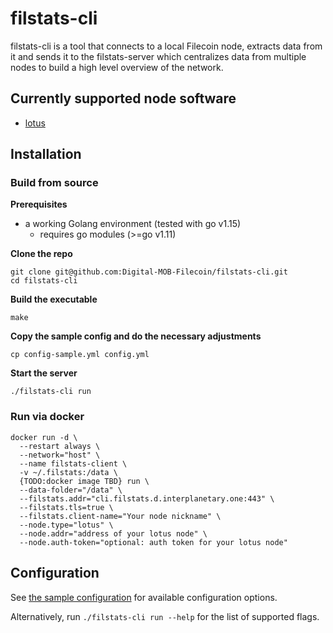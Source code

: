 # filstats-cli

filstats-cli is a tool that connects to a local Filecoin node, extracts data from it and sends it to the filstats-server which centralizes data from multiple nodes to build a high level overview of the network.

## Currently supported node software
- [lotus](https://docs.filecoin.io/get-started/lotus/)

## Installation
### Build from source
**Prerequisites**
- a working Golang environment (tested with go v1.15)
    - requires go modules (>=go v1.11)
    
**Clone the repo**
```shell script
git clone git@github.com:Digital-MOB-Filecoin/filstats-cli.git
cd filstats-cli
```

**Build the executable**
```shell script
make
```

**Copy the sample config and do the necessary adjustments**
```shell script
cp config-sample.yml config.yml
```

**Start the server**
```shell script
./filstats-cli run
```

### Run via docker
```shell script
docker run -d \
  --restart always \
  --network="host" \
  --name filstats-client \
  -v ~/.filstats:/data \
  {TODO:docker image TBD} run \
  --data-folder="/data" \
  --filstats.addr="cli.filstats.d.interplanetary.one:443" \
  --filstats.tls=true \
  --filstats.client-name="Your node nickname" \
  --node.type="lotus" \
  --node.addr="address of your lotus node" \
  --node.auth-token="optional: auth token for your lotus node"
```
 
 ## Configuration
 See [the sample configuration](./config-sample.yml) for available configuration options.
 
 Alternatively, run `./filstats-cli run --help` for the list of supported flags.
